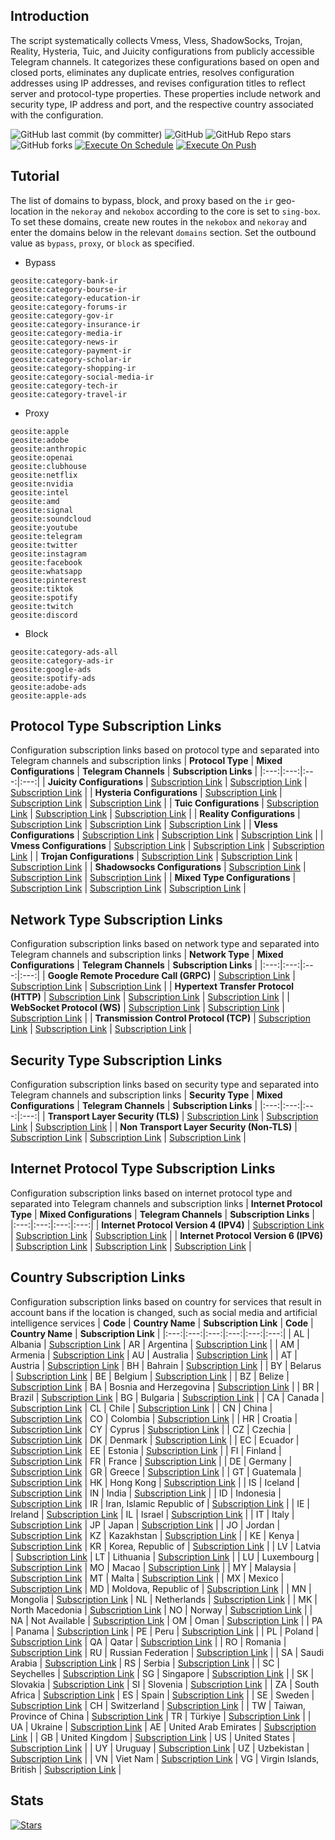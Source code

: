 ## Introduction
The script systematically collects Vmess, Vless, ShadowSocks, Trojan, Reality, Hysteria, Tuic, and Juicity configurations from publicly accessible Telegram channels. It categorizes these configurations based on open and closed ports, eliminates any duplicate entries, resolves configuration addresses using IP addresses, and revises configuration titles to reflect server and protocol-type properties. These properties include network and security type, IP address and port, and the respective country associated with the configuration.

![GitHub last commit (by committer)](https://img.shields.io/github/last-commit/thefatedefeater/telegram-configs-collector?label=Last%20Commit&color=%2338914b)
![GitHub](https://img.shields.io/github/license/thefatedefeater/telegram-configs-collector?label=License&color=yellow)
![GitHub Repo stars](https://img.shields.io/github/stars/thefatedefeater/telegram-configs-collector?label=Stars&color=red&style=flat)
![GitHub forks](https://img.shields.io/github/forks/thefatedefeater/telegram-configs-collector?label=Forks&color=blue&style=flat)
[![Execute On Schedule](https://github.com/thefatedefeater/telegram-configs-collector/actions/workflows/schedule.yml/badge.svg)](https://github.com/thefatedefeater/telegram-configs-collector/actions/workflows/schedule.yml)
[![Execute On Push](https://github.com/thefatedefeater/telegram-configs-collector/actions/workflows/push.yml/badge.svg)](https://github.com/thefatedefeater/telegram-configs-collector/actions/workflows/push.yml)

## Tutorial
The list of domains to bypass, block, and proxy based on the `ir` geo-location in the `nekoray` and `nekobox` according to the core is set to `sing-box`. To set these domains, create new routes in the `nekobox` and `nekoray` and enter the domains below in the relevant `domains` section. Set the outbound value as `bypass`, `proxy`, or `block` as specified.

- Bypass
```
geosite:category-bank-ir
geosite:category-bourse-ir
geosite:category-education-ir
geosite:category-forums-ir
geosite:category-gov-ir
geosite:category-insurance-ir
geosite:category-media-ir
geosite:category-news-ir
geosite:category-payment-ir
geosite:category-scholar-ir
geosite:category-shopping-ir
geosite:category-social-media-ir
geosite:category-tech-ir
geosite:category-travel-ir
```

- Proxy
```
geosite:apple
geosite:adobe
geosite:anthropic
geosite:openai
geosite:clubhouse
geosite:netflix
geosite:nvidia
geosite:intel
geosite:amd
geosite:signal
geosite:soundcloud
geosite:youtube
geosite:telegram
geosite:twitter
geosite:instagram
geosite:facebook
geosite:whatsapp
geosite:pinterest
geosite:tiktok
geosite:spotify
geosite:twitch
geosite:discord
```

- Block
```
geosite:category-ads-all
geosite:category-ads-ir
geosite:google-ads
geosite:spotify-ads
geosite:adobe-ads
geosite:apple-ads
```

## Protocol Type Subscription Links
Configuration subscription links based on protocol type and separated into Telegram channels and subscription links
| **Protocol Type** | **Mixed Configurations** | **Telegram Channels** | **Subscription Links** |
|:---:|:---:|:---:|:---:|
| **Juicity Configurations** | [Subscription Link](https://raw.githubusercontent.com/thefatedefeater/telegram-configs-collector/main/protocols/juicity) | [Subscription Link](https://raw.githubusercontent.com/thefatedefeater/telegram-configs-collector/main/channels/protocols/juicity) | [Subscription Link](https://raw.githubusercontent.com/thefatedefeater/telegram-configs-collector/main/subscribe/protocols/juicity) |
| **Hysteria Configurations** | [Subscription Link](https://raw.githubusercontent.com/thefatedefeater/telegram-configs-collector/main/protocols/hysteria) | [Subscription Link](https://raw.githubusercontent.com/thefatedefeater/telegram-configs-collector/main/channels/protocols/hysteria) | [Subscription Link](https://raw.githubusercontent.com/thefatedefeater/telegram-configs-collector/main/subscribe/protocols/hysteria) |
| **Tuic Configurations** | [Subscription Link](https://raw.githubusercontent.com/thefatedefeater/telegram-configs-collector/main/protocols/tuic) | [Subscription Link](https://raw.githubusercontent.com/thefatedefeater/telegram-configs-collector/main/channels/protocols/tuic) | [Subscription Link](https://raw.githubusercontent.com/thefatedefeater/telegram-configs-collector/main/subscribe/protocols/tuic) |
| **Reality Configurations** | [Subscription Link](https://raw.githubusercontent.com/thefatedefeater/telegram-configs-collector/main/protocols/reality) | [Subscription Link](https://raw.githubusercontent.com/thefatedefeater/telegram-configs-collector/main/channels/protocols/reality) | [Subscription Link](https://raw.githubusercontent.com/thefatedefeater/telegram-configs-collector/main/subscribe/protocols/reality) |
| **Vless Configurations** | [Subscription Link](https://raw.githubusercontent.com/thefatedefeater/telegram-configs-collector/main/protocols/vless) | [Subscription Link](https://raw.githubusercontent.com/thefatedefeater/telegram-configs-collector/main/channels/protocols/vless) | [Subscription Link](https://raw.githubusercontent.com/thefatedefeater/telegram-configs-collector/main/subscribe/protocols/vless) |
| **Vmess Configurations** | [Subscription Link](https://raw.githubusercontent.com/thefatedefeater/telegram-configs-collector/main/protocols/vmess) | [Subscription Link](https://raw.githubusercontent.com/thefatedefeater/telegram-configs-collector/main/channels/protocols/vmess) | [Subscription Link](https://raw.githubusercontent.com/thefatedefeater/telegram-configs-collector/main/subscribe/protocols/vmess) |
| **Trojan Configurations** | [Subscription Link](https://raw.githubusercontent.com/thefatedefeater/telegram-configs-collector/main/protocols/trojan) | [Subscription Link](https://raw.githubusercontent.com/thefatedefeater/telegram-configs-collector/main/channels/protocols/trojan) | [Subscription Link](https://raw.githubusercontent.com/thefatedefeater/telegram-configs-collector/main/subscribe/protocols/trojan) |
| **Shadowsocks Configurations** | [Subscription Link](https://raw.githubusercontent.com/thefatedefeater/telegram-configs-collector/main/protocols/shadowsocks) | [Subscription Link](https://raw.githubusercontent.com/thefatedefeater/telegram-configs-collector/main/channels/protocols/shadowsocks) | [Subscription Link](https://raw.githubusercontent.com/thefatedefeater/telegram-configs-collector/main/subscribe/protocols/shadowsocks) |
| **Mixed Type Configurations** | [Subscription Link](https://raw.githubusercontent.com/thefatedefeater/telegram-configs-collector/main/splitted/mixed) | [Subscription Link](https://raw.githubusercontent.com/thefatedefeater/telegram-configs-collector/main/splitted/channels) | [Subscription Link](https://raw.githubusercontent.com/thefatedefeater/telegram-configs-collector/main/splitted/subscribe) |

## Network Type Subscription Links
Configuration subscription links based on network type and separated into Telegram channels and subscription links
| **Network Type** | **Mixed Configurations** | **Telegram Channels** | **Subscription Links** |
|:---:|:---:|:---:|:---:|
| **Google Remote Procedure Call (GRPC)** | [Subscription Link](https://raw.githubusercontent.com/thefatedefeater/telegram-configs-collector/main/networks/grpc) | [Subscription Link](https://raw.githubusercontent.com/thefatedefeater/telegram-configs-collector/main/channels/networks/grpc) | [Subscription Link](https://raw.githubusercontent.com/thefatedefeater/telegram-configs-collector/main/subscribe/networks/grpc) |
| **Hypertext Transfer Protocol (HTTP)** | [Subscription Link](https://raw.githubusercontent.com/thefatedefeater/telegram-configs-collector/main/networks/http) | [Subscription Link](https://raw.githubusercontent.com/thefatedefeater/telegram-configs-collector/main/channels/networks/http) | [Subscription Link](https://raw.githubusercontent.com/thefatedefeater/telegram-configs-collector/main/subscribe/networks/http) |
| **WebSocket Protocol (WS)** | [Subscription Link](https://raw.githubusercontent.com/thefatedefeater/telegram-configs-collector/main/networks/ws) | [Subscription Link](https://raw.githubusercontent.com/thefatedefeater/telegram-configs-collector/main/channels/networks/ws) | [Subscription Link](https://raw.githubusercontent.com/thefatedefeater/telegram-configs-collector/main/subscribe/networks/ws) |
 | **Transmission Control Protocol (TCP)** | [Subscription Link](https://raw.githubusercontent.com/thefatedefeater/telegram-configs-collector/main/networks/tcp) | [Subscription Link](https://raw.githubusercontent.com/thefatedefeater/telegram-configs-collector/main/channels/networks/tcp) | [Subscription Link](https://raw.githubusercontent.com/thefatedefeater/telegram-configs-collector/main/subscribe/networks/tcp) |

## Security Type Subscription Links
Configuration subscription links based on security type and separated into Telegram channels and subscription links
| **Security Type** | **Mixed Configurations** | **Telegram Channels** | **Subscription Links** |
|:---:|:---:|:---:|:---:|
| **Transport Layer Security (TLS)** | [Subscription Link](https://raw.githubusercontent.com/thefatedefeater/telegram-configs-collector/main/security/tls) | [Subscription Link](https://raw.githubusercontent.com/thefatedefeater/telegram-configs-collector/main/channels/security/tls) | [Subscription Link](https://raw.githubusercontent.com/thefatedefeater/telegram-configs-collector/main/subscribe/security/tls) |
| **Non Transport Layer Security (Non-TLS)** | [Subscription Link](https://raw.githubusercontent.com/thefatedefeater/telegram-configs-collector/main/security/non-tls) | [Subscription Link](https://raw.githubusercontent.com/thefatedefeater/telegram-configs-collector/main/channels/security/non-tls) | [Subscription Link](https://raw.githubusercontent.com/thefatedefeater/telegram-configs-collector/main/subscribe/security/non-tls) |

## Internet Protocol Type Subscription Links
Configuration subscription links based on internet protocol type and separated into Telegram channels and subscription links
| **Internet Protocol Type** | **Mixed Configurations** | **Telegram Channels** | **Subscription Links** |
|:---:|:---:|:---:|:---:|
| **Internet Protocol Version 4 (IPV4)** | [Subscription Link](https://raw.githubusercontent.com/thefatedefeater/telegram-configs-collector/main/layers/ipv4) | [Subscription Link](https://raw.githubusercontent.com/thefatedefeater/telegram-configs-collector/main/channels/layers/ipv4) | [Subscription Link](https://raw.githubusercontent.com/thefatedefeater/telegram-configs-collector/main/subscribe/layers/ipv4) |
| **Internet Protocol Version 6 (IPV6)** | [Subscription Link](https://raw.githubusercontent.com/thefatedefeater/telegram-configs-collector/main/layers/ipv6) | [Subscription Link](https://raw.githubusercontent.com/thefatedefeater/telegram-configs-collector/main/channels/layers/ipv6) | [Subscription Link](https://raw.githubusercontent.com/thefatedefeater/telegram-configs-collector/main/subscribe/layers/ipv6) |

## Country Subscription Links
Configuration subscription links based on country for services that result in account bans if the location is changed, such as social media and artificial intelligence services
| **Code** | **Country Name** | **Subscription Link** | **Code** | **Country Name** | **Subscription Link** |
|:---:|:---:|:---:|:---:|:---:|:---:|
| AL | Albania | [Subscription Link](https://raw.githubusercontent.com/thefatedefeater/telegram-configs-collector/main/countries/al/mixed) | AR | Argentina | [Subscription Link](https://raw.githubusercontent.com/thefatedefeater/telegram-configs-collector/main/countries/ar/mixed) |
| AM | Armenia | [Subscription Link](https://raw.githubusercontent.com/thefatedefeater/telegram-configs-collector/main/countries/am/mixed) | AU | Australia | [Subscription Link](https://raw.githubusercontent.com/thefatedefeater/telegram-configs-collector/main/countries/au/mixed) |
| AT | Austria | [Subscription Link](https://raw.githubusercontent.com/thefatedefeater/telegram-configs-collector/main/countries/at/mixed) | BH | Bahrain | [Subscription Link](https://raw.githubusercontent.com/thefatedefeater/telegram-configs-collector/main/countries/bh/mixed) |
| BY | Belarus | [Subscription Link](https://raw.githubusercontent.com/thefatedefeater/telegram-configs-collector/main/countries/by/mixed) | BE | Belgium | [Subscription Link](https://raw.githubusercontent.com/thefatedefeater/telegram-configs-collector/main/countries/be/mixed) |
| BZ | Belize | [Subscription Link](https://raw.githubusercontent.com/thefatedefeater/telegram-configs-collector/main/countries/bz/mixed) | BA | Bosnia and Herzegovina | [Subscription Link](https://raw.githubusercontent.com/thefatedefeater/telegram-configs-collector/main/countries/ba/mixed) |
| BR | Brazil | [Subscription Link](https://raw.githubusercontent.com/thefatedefeater/telegram-configs-collector/main/countries/br/mixed) | BG | Bulgaria | [Subscription Link](https://raw.githubusercontent.com/thefatedefeater/telegram-configs-collector/main/countries/bg/mixed) |
| CA | Canada | [Subscription Link](https://raw.githubusercontent.com/thefatedefeater/telegram-configs-collector/main/countries/ca/mixed) | CL | Chile | [Subscription Link](https://raw.githubusercontent.com/thefatedefeater/telegram-configs-collector/main/countries/cl/mixed) |
| CN | China | [Subscription Link](https://raw.githubusercontent.com/thefatedefeater/telegram-configs-collector/main/countries/cn/mixed) | CO | Colombia | [Subscription Link](https://raw.githubusercontent.com/thefatedefeater/telegram-configs-collector/main/countries/co/mixed) |
| HR | Croatia | [Subscription Link](https://raw.githubusercontent.com/thefatedefeater/telegram-configs-collector/main/countries/hr/mixed) | CY | Cyprus | [Subscription Link](https://raw.githubusercontent.com/thefatedefeater/telegram-configs-collector/main/countries/cy/mixed) |
| CZ | Czechia | [Subscription Link](https://raw.githubusercontent.com/thefatedefeater/telegram-configs-collector/main/countries/cz/mixed) | DK | Denmark | [Subscription Link](https://raw.githubusercontent.com/thefatedefeater/telegram-configs-collector/main/countries/dk/mixed) |
| EC | Ecuador | [Subscription Link](https://raw.githubusercontent.com/thefatedefeater/telegram-configs-collector/main/countries/ec/mixed) | EE | Estonia | [Subscription Link](https://raw.githubusercontent.com/thefatedefeater/telegram-configs-collector/main/countries/ee/mixed) |
| FI | Finland | [Subscription Link](https://raw.githubusercontent.com/thefatedefeater/telegram-configs-collector/main/countries/fi/mixed) | FR | France | [Subscription Link](https://raw.githubusercontent.com/thefatedefeater/telegram-configs-collector/main/countries/fr/mixed) |
| DE | Germany | [Subscription Link](https://raw.githubusercontent.com/thefatedefeater/telegram-configs-collector/main/countries/de/mixed) | GR | Greece | [Subscription Link](https://raw.githubusercontent.com/thefatedefeater/telegram-configs-collector/main/countries/gr/mixed) |
| GT | Guatemala | [Subscription Link](https://raw.githubusercontent.com/thefatedefeater/telegram-configs-collector/main/countries/gt/mixed) | HK | Hong Kong | [Subscription Link](https://raw.githubusercontent.com/thefatedefeater/telegram-configs-collector/main/countries/hk/mixed) |
| IS | Iceland | [Subscription Link](https://raw.githubusercontent.com/thefatedefeater/telegram-configs-collector/main/countries/is/mixed) | IN | India | [Subscription Link](https://raw.githubusercontent.com/thefatedefeater/telegram-configs-collector/main/countries/in/mixed) |
| ID | Indonesia | [Subscription Link](https://raw.githubusercontent.com/thefatedefeater/telegram-configs-collector/main/countries/id/mixed) | IR | Iran, Islamic Republic of | [Subscription Link](https://raw.githubusercontent.com/thefatedefeater/telegram-configs-collector/main/countries/ir/mixed) |
| IE | Ireland | [Subscription Link](https://raw.githubusercontent.com/thefatedefeater/telegram-configs-collector/main/countries/ie/mixed) | IL | Israel | [Subscription Link](https://raw.githubusercontent.com/thefatedefeater/telegram-configs-collector/main/countries/il/mixed) |
| IT | Italy | [Subscription Link](https://raw.githubusercontent.com/thefatedefeater/telegram-configs-collector/main/countries/it/mixed) | JP | Japan | [Subscription Link](https://raw.githubusercontent.com/thefatedefeater/telegram-configs-collector/main/countries/jp/mixed) |
| JO | Jordan | [Subscription Link](https://raw.githubusercontent.com/thefatedefeater/telegram-configs-collector/main/countries/jo/mixed) | KZ | Kazakhstan | [Subscription Link](https://raw.githubusercontent.com/thefatedefeater/telegram-configs-collector/main/countries/kz/mixed) |
| KE | Kenya | [Subscription Link](https://raw.githubusercontent.com/thefatedefeater/telegram-configs-collector/main/countries/ke/mixed) | KR | Korea, Republic of | [Subscription Link](https://raw.githubusercontent.com/thefatedefeater/telegram-configs-collector/main/countries/kr/mixed) |
| LV | Latvia | [Subscription Link](https://raw.githubusercontent.com/thefatedefeater/telegram-configs-collector/main/countries/lv/mixed) | LT | Lithuania | [Subscription Link](https://raw.githubusercontent.com/thefatedefeater/telegram-configs-collector/main/countries/lt/mixed) |
| LU | Luxembourg | [Subscription Link](https://raw.githubusercontent.com/thefatedefeater/telegram-configs-collector/main/countries/lu/mixed) | MO | Macao | [Subscription Link](https://raw.githubusercontent.com/thefatedefeater/telegram-configs-collector/main/countries/mo/mixed) |
| MY | Malaysia | [Subscription Link](https://raw.githubusercontent.com/thefatedefeater/telegram-configs-collector/main/countries/my/mixed) | MT | Malta | [Subscription Link](https://raw.githubusercontent.com/thefatedefeater/telegram-configs-collector/main/countries/mt/mixed) |
| MX | Mexico | [Subscription Link](https://raw.githubusercontent.com/thefatedefeater/telegram-configs-collector/main/countries/mx/mixed) | MD | Moldova, Republic of | [Subscription Link](https://raw.githubusercontent.com/thefatedefeater/telegram-configs-collector/main/countries/md/mixed) |
| MN | Mongolia | [Subscription Link](https://raw.githubusercontent.com/thefatedefeater/telegram-configs-collector/main/countries/mn/mixed) | NL | Netherlands | [Subscription Link](https://raw.githubusercontent.com/thefatedefeater/telegram-configs-collector/main/countries/nl/mixed) |
| MK | North Macedonia | [Subscription Link](https://raw.githubusercontent.com/thefatedefeater/telegram-configs-collector/main/countries/mk/mixed) | NO | Norway | [Subscription Link](https://raw.githubusercontent.com/thefatedefeater/telegram-configs-collector/main/countries/no/mixed) |
| NA | Not Available | [Subscription Link](https://raw.githubusercontent.com/thefatedefeater/telegram-configs-collector/main/countries/na/mixed) | OM | Oman | [Subscription Link](https://raw.githubusercontent.com/thefatedefeater/telegram-configs-collector/main/countries/om/mixed) |
| PA | Panama | [Subscription Link](https://raw.githubusercontent.com/thefatedefeater/telegram-configs-collector/main/countries/pa/mixed) | PE | Peru | [Subscription Link](https://raw.githubusercontent.com/thefatedefeater/telegram-configs-collector/main/countries/pe/mixed) |
| PL | Poland | [Subscription Link](https://raw.githubusercontent.com/thefatedefeater/telegram-configs-collector/main/countries/pl/mixed) | QA | Qatar | [Subscription Link](https://raw.githubusercontent.com/thefatedefeater/telegram-configs-collector/main/countries/qa/mixed) |
| RO | Romania | [Subscription Link](https://raw.githubusercontent.com/thefatedefeater/telegram-configs-collector/main/countries/ro/mixed) | RU | Russian Federation | [Subscription Link](https://raw.githubusercontent.com/thefatedefeater/telegram-configs-collector/main/countries/ru/mixed) |
| SA | Saudi Arabia | [Subscription Link](https://raw.githubusercontent.com/thefatedefeater/telegram-configs-collector/main/countries/sa/mixed) | RS | Serbia | [Subscription Link](https://raw.githubusercontent.com/thefatedefeater/telegram-configs-collector/main/countries/rs/mixed) |
| SC | Seychelles | [Subscription Link](https://raw.githubusercontent.com/thefatedefeater/telegram-configs-collector/main/countries/sc/mixed) | SG | Singapore | [Subscription Link](https://raw.githubusercontent.com/thefatedefeater/telegram-configs-collector/main/countries/sg/mixed) |
| SK | Slovakia | [Subscription Link](https://raw.githubusercontent.com/thefatedefeater/telegram-configs-collector/main/countries/sk/mixed) | SI | Slovenia | [Subscription Link](https://raw.githubusercontent.com/thefatedefeater/telegram-configs-collector/main/countries/si/mixed) |
| ZA | South Africa | [Subscription Link](https://raw.githubusercontent.com/thefatedefeater/telegram-configs-collector/main/countries/za/mixed) | ES | Spain | [Subscription Link](https://raw.githubusercontent.com/thefatedefeater/telegram-configs-collector/main/countries/es/mixed) |
| SE | Sweden | [Subscription Link](https://raw.githubusercontent.com/thefatedefeater/telegram-configs-collector/main/countries/se/mixed) | CH | Switzerland | [Subscription Link](https://raw.githubusercontent.com/thefatedefeater/telegram-configs-collector/main/countries/ch/mixed) |
| TW | Taiwan, Province of China | [Subscription Link](https://raw.githubusercontent.com/thefatedefeater/telegram-configs-collector/main/countries/tw/mixed) | TR | Türkiye | [Subscription Link](https://raw.githubusercontent.com/thefatedefeater/telegram-configs-collector/main/countries/tr/mixed) |
| UA | Ukraine | [Subscription Link](https://raw.githubusercontent.com/thefatedefeater/telegram-configs-collector/main/countries/ua/mixed) | AE | United Arab Emirates | [Subscription Link](https://raw.githubusercontent.com/thefatedefeater/telegram-configs-collector/main/countries/ae/mixed) |
| GB | United Kingdom | [Subscription Link](https://raw.githubusercontent.com/thefatedefeater/telegram-configs-collector/main/countries/gb/mixed) | US | United States | [Subscription Link](https://raw.githubusercontent.com/thefatedefeater/telegram-configs-collector/main/countries/us/mixed) |
| UY | Uruguay | [Subscription Link](https://raw.githubusercontent.com/thefatedefeater/telegram-configs-collector/main/countries/uy/mixed) | UZ | Uzbekistan | [Subscription Link](https://raw.githubusercontent.com/thefatedefeater/telegram-configs-collector/main/countries/uz/mixed) |
| VN | Viet Nam | [Subscription Link](https://raw.githubusercontent.com/thefatedefeater/telegram-configs-collector/main/countries/vn/mixed) | VG | Virgin Islands, British | [Subscription Link](https://raw.githubusercontent.com/thefatedefeater/telegram-configs-collector/main/countries/vg/mixed) |
## Stats
[![Stars](https://starchart.cc/thefatedefeater/telegram-configs-collector.svg?variant=adaptive)](https://starchart.cc/thefatedefeater/telegram-configs-collector)
